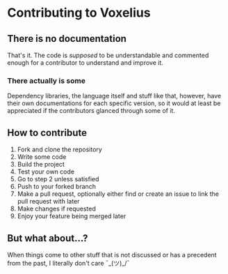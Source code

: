 # Contributing to Voxelius
## There is no documentation
That's it. The code is _supposed_ to be understandable and commented enough for a contributor to understand and improve it.  

### There actually is some
Dependency libraries, the language itself and stuff like that, however, have their own documentations for each specific version, so it would at least be appreciated if the contributors glanced through some of it.  

## How to contribute
1. Fork and clone the repository  
2. Write some code  
3. Build the project 
4. Test your own code  
5. Go to step 2 unless satisfied  
6. Push to your forked branch  
7. Make a pull request, optionally either find or create an issue to link the pull request with later  
8. Make changes if requested  
9. Enjoy your feature being merged later  

## But what about...?
When things come to other stuff that is not discussed or has a precedent from the past, I literally don't care ¯\_(ツ)_/¯  
